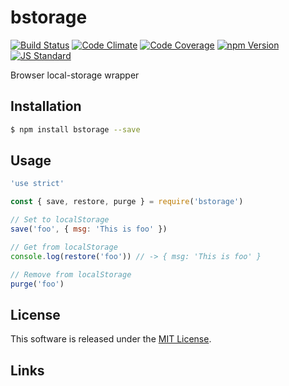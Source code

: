 bstorage
==========

<!---
This file is generated by ape-tmpl. Do not update manually.
--->

<!-- Badge Start -->
<a name="badges"></a>

[![Build Status][bd_travis_shield_url]][bd_travis_url]
[![Code Climate][bd_codeclimate_shield_url]][bd_codeclimate_url]
[![Code Coverage][bd_codeclimate_coverage_shield_url]][bd_codeclimate_url]
[![npm Version][bd_npm_shield_url]][bd_npm_url]
[![JS Standard][bd_standard_shield_url]][bd_standard_url]

[bd_repo_url]: https://github.com/b-labo/bstorage
[bd_travis_url]: http://travis-ci.org/b-labo/bstorage
[bd_travis_shield_url]: http://img.shields.io/travis/b-labo/bstorage.svg?style=flat
[bd_travis_com_url]: http://travis-ci.com/b-labo/bstorage
[bd_travis_com_shield_url]: https://api.travis-ci.com/b-labo/bstorage.svg?token=
[bd_license_url]: https://github.com/b-labo/bstorage/blob/master/LICENSE
[bd_codeclimate_url]: http://codeclimate.com/github/b-labo/bstorage
[bd_codeclimate_shield_url]: http://img.shields.io/codeclimate/github/b-labo/bstorage.svg?style=flat
[bd_codeclimate_coverage_shield_url]: http://img.shields.io/codeclimate/coverage/github/b-labo/bstorage.svg?style=flat
[bd_gemnasium_url]: https://gemnasium.com/b-labo/bstorage
[bd_gemnasium_shield_url]: https://gemnasium.com/b-labo/bstorage.svg
[bd_npm_url]: http://www.npmjs.org/package/bstorage
[bd_npm_shield_url]: http://img.shields.io/npm/v/bstorage.svg?style=flat
[bd_standard_url]: http://standardjs.com/
[bd_standard_shield_url]: https://img.shields.io/badge/code%20style-standard-brightgreen.svg

<!-- Badge End -->


<!-- Description Start -->
<a name="description"></a>

Browser local-storage wrapper

<!-- Description End -->


<!-- Overview Start -->
<a name="overview"></a>



<!-- Overview End -->


<!-- Sections Start -->
<a name="sections"></a>

<!-- Section from "doc/guides/01.Installation.md.hbs" Start -->

<a name="section-doc-guides-01-installation-md"></a>

Installation
-----

```bash
$ npm install bstorage --save
```


<!-- Section from "doc/guides/01.Installation.md.hbs" End -->

<!-- Section from "doc/guides/02.Usage.md.hbs" Start -->

<a name="section-doc-guides-02-usage-md"></a>

Usage
---------

```javascript
'use strict'

const { save, restore, purge } = require('bstorage')

// Set to localStorage
save('foo', { msg: 'This is foo' })

// Get from localStorage
console.log(restore('foo')) // -> { msg: 'This is foo' }

// Remove from localStorage
purge('foo')

```


<!-- Section from "doc/guides/02.Usage.md.hbs" End -->


<!-- Sections Start -->


<!-- LICENSE Start -->
<a name="license"></a>

License
-------
This software is released under the [MIT License](https://github.com/b-labo/bstorage/blob/master/LICENSE).

<!-- LICENSE End -->


<!-- Links Start -->
<a name="links"></a>

Links
------



<!-- Links End -->
